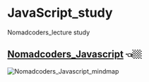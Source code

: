 # JavaScript_study
 Nomadcoders_lecture study

## [Nomadcoders_Javascript](https://nomadcoders.co/javascript-for-beginners/lobby) 👈🏼

![Nomadcoders_Javascript_mindmap](https://user-images.githubusercontent.com/55613547/179901722-9cb90608-6269-4092-ac4c-cb1816b557d4.png)
